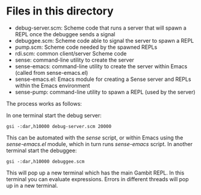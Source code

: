 # Files in this directory

* debug-server.scm: Scheme code that runs a server that will spawn a REPL once the debuggee sends a signal
* debuggee.scm: Scheme code able to signal the server to spawn a REPL
* pump.scm: Scheme code needed by the spawned REPLs
* rdi.scm: common client/server Scheme code
* sense: command-line utility to create the server
* sense-emacs: command-line utility to create the server within Emacs (called from sense-emacs.el)
* sense-emacs.el: Emacs module for creating a Sense server and REPLs within the Emacs environment
* sense-pump: command-line utility to spawn a REPL (used by the server)

The process works as follows:

In one terminal start the debug server:

    gsi -:dar,h10000 debug-server.scm 20000

This can be automated with the _sense_ script, or within Emacs using the _sense-emacs.el_ module, which in turn runs _sense-emacs_ script.
In another terminal start the debuggee:

    gsi -:dar,h10000 debuggee.scm

This will pop up a new terminal which has the main Gambit REPL. In this terminal you can evaluate expressions. Errors in different threads will pop up in a new terminal.
